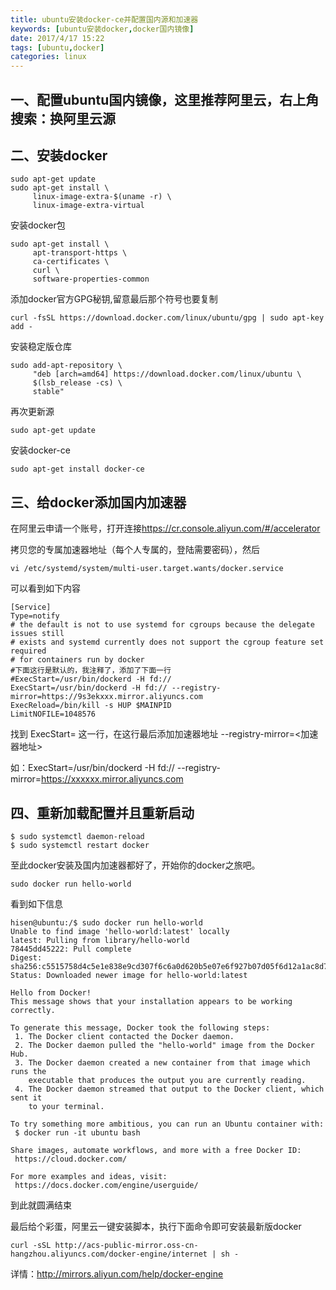 ```yaml
---
title: ubuntu安装docker-ce并配置国内源和加速器
keywords: [ubuntu安装docker,docker国内镜像]
date: 2017/4/17 15:22
tags: [ubuntu,docker]
categories: linux
---
```

一、配置ubuntu国内镜像，这里推荐阿里云，右上角搜索：换阿里云源
---

二、安装docker
---
```
sudo apt-get update
sudo apt-get install \
     linux-image-extra-$(uname -r) \
     linux-image-extra-virtual
```
安装docker包
```
sudo apt-get install \
     apt-transport-https \
     ca-certificates \
     curl \
     software-properties-common 
```
添加docker官方GPG秘钥,留意最后那个符号也要复制
```
curl -fsSL https://download.docker.com/linux/ubuntu/gpg | sudo apt-key add -
```
安装稳定版仓库
<!--more-->
```
sudo add-apt-repository \
     "deb [arch=amd64] https://download.docker.com/linux/ubuntu \
     $(lsb_release -cs) \
     stable"
```
再次更新源
```
sudo apt-get update
```
安装docker-ce
```
sudo apt-get install docker-ce
```

三、给docker添加国内加速器
---
在阿里云申请一个账号，打开连接<a href="https://cr.console.aliyun.com/#/accelerator" target="_blank">https://cr.console.aliyun.com/#/accelerator</a> 

拷贝您的专属加速器地址（每个人专属的，登陆需要密码），然后
```
vi /etc/systemd/system/multi-user.target.wants/docker.service
```
可以看到如下内容
```
[Service]
Type=notify
# the default is not to use systemd for cgroups because the delegate issues still
# exists and systemd currently does not support the cgroup feature set required
# for containers run by docker
#下面这行是默认的，我注释了，添加了下面一行
#ExecStart=/usr/bin/dockerd -H fd://
ExecStart=/usr/bin/dockerd -H fd:// --registry-mirror=https://9s3ekxxx.mirror.aliyuncs.com
ExecReload=/bin/kill -s HUP $MAINPID
LimitNOFILE=1048576
```
找到 ExecStart= 这一行，在这行最后添加加速器地址 --registry-mirror=<加速器地址>

如：ExecStart=/usr/bin/dockerd -H fd://  --registry-mirror=https://xxxxxx.mirror.aliyuncs.com

四、重新加载配置并且重新启动
---
```
$ sudo systemctl daemon-reload
$ sudo systemctl restart docker
```
至此docker安装及国内加速器都好了，开始你的docker之旅吧。
```
sudo docker run hello-world
```
看到如下信息
```
hisen@ubuntu:/$ sudo docker run hello-world
Unable to find image 'hello-world:latest' locally
latest: Pulling from library/hello-world
78445dd45222: Pull complete 
Digest: sha256:c5515758d4c5e1e838e9cd307f6c6a0d620b5e07e6f927b07d05f6d12a1ac8d7
Status: Downloaded newer image for hello-world:latest

Hello from Docker!
This message shows that your installation appears to be working correctly.

To generate this message, Docker took the following steps:
 1. The Docker client contacted the Docker daemon.
 2. The Docker daemon pulled the "hello-world" image from the Docker Hub.
 3. The Docker daemon created a new container from that image which runs the
    executable that produces the output you are currently reading.
 4. The Docker daemon streamed that output to the Docker client, which sent it
    to your terminal.

To try something more ambitious, you can run an Ubuntu container with:
 $ docker run -it ubuntu bash

Share images, automate workflows, and more with a free Docker ID:
 https://cloud.docker.com/

For more examples and ideas, visit:
 https://docs.docker.com/engine/userguide/
```
到此就圆满结束

最后给个彩蛋，阿里云一键安装脚本，执行下面命令即可安装最新版docker
```
curl -sSL http://acs-public-mirror.oss-cn-hangzhou.aliyuncs.com/docker-engine/internet | sh -
```
详情：<a href="http://mirrors.aliyun.com/help/docker-engine" target="_blank">http://mirrors.aliyun.com/help/docker-engine</a>